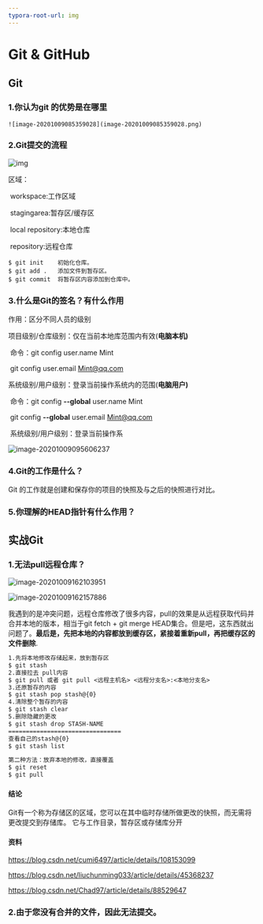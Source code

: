 ```yaml
---
typora-root-url: img
---
```


# Git & GitHub

## Git

### 1.你认为git 的优势是在哪里

 	![image-20201009085359028](image-20201009085359028.png)

###  2.Git提交的流程

![img](https://www.runoob.com/wp-content/uploads/2015/02/git-command.jpg)

区域：

​		workspace:工作区域 

​		stagingarea:暂存区/缓存区

​		local repository:本地仓库

​		repository:远程仓库

```
$ git init    初始化仓库。
$ git add .   添加文件到暂存区。
$ git commit  将暂存区内容添加到仓库中。
```



### 3.什么是Git的签名？有什么作用

作用：区分不同人员的级别

​			项目级别/仓库级别：仅在当前本地库范围内有效(**电脑本机)**

​				命令：git config user.name Mint

​							git config user.email Mint@qq.com

​			系统级别/用户级别：登录当前操作系统内的范围(**电脑用户)**

​				命令：git config  **--global** user.name Mint

​							git config  **--global** user.email Mint@qq.com

​			系统级别/用户级别：登录当前操作系

![image-20201009095606237](image-20201009095606237.png)

### 4.Git的工作是什么？

Git 的工作就是创建和保存你的项目的快照及与之后的快照进行对比。

### 5.你理解的HEAD指针有什么作用？

## 实战Git

### 1.无法pull远程仓库？

![image-20201009162103951](image-20201009162103951.png)

![image-20201009162157886](image-20201009162157886.png)

我遇到的是冲突问题，远程仓库修改了很多内容，pull的效果是从远程获取代码并合并本地的版本，相当于git fetch + git merge HEAD集合。但是吧，这东西就出问题了。**最后是，先把本地的内容都放到缓存区，紧接着重新pull，再把缓存区的文件删除**.

```txt
1.先将本地修改存储起来，放到暂存区
$ git stash
2.直接拉去 pull内容
$ git pull 或者 git pull <远程主机名> <远程分支名>:<本地分支名>
3.还原暂存的内容
$ git stash pop stash@{0}
4.清除整个暂存的内容
$ git stash clear
5.删除隐藏的更改
$ git stash drop STASH-NAME
================================
查看自己的stash@{0}
$ git stash list

第二种方法：放弃本地的修改，直接覆盖
$ git reset
$ git pull
```

#### 结论

Git有一个称为存储区的区域，您可以在其中临时存储所做更改的快照，而无需将更改提交到存储库。 它与工作目录，暂存区或存储库分开

#### 资料

https://blog.csdn.net/cumi6497/article/details/108153099

https://blog.csdn.net/liuchunming033/article/details/45368237

https://blog.csdn.net/Chad97/article/details/88529647

### 2.由于您没有合并的文件，因此无法提交。





















